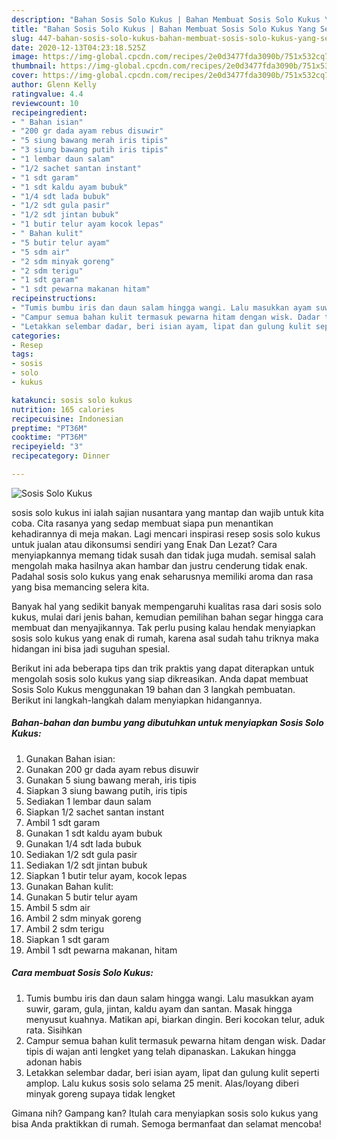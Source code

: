 ```yaml
---
description: "Bahan Sosis Solo Kukus | Bahan Membuat Sosis Solo Kukus Yang Sempurna"
title: "Bahan Sosis Solo Kukus | Bahan Membuat Sosis Solo Kukus Yang Sempurna"
slug: 447-bahan-sosis-solo-kukus-bahan-membuat-sosis-solo-kukus-yang-sempurna
date: 2020-12-13T04:23:18.525Z
image: https://img-global.cpcdn.com/recipes/2e0d3477fda3090b/751x532cq70/sosis-solo-kukus-foto-resep-utama.jpg
thumbnail: https://img-global.cpcdn.com/recipes/2e0d3477fda3090b/751x532cq70/sosis-solo-kukus-foto-resep-utama.jpg
cover: https://img-global.cpcdn.com/recipes/2e0d3477fda3090b/751x532cq70/sosis-solo-kukus-foto-resep-utama.jpg
author: Glenn Kelly
ratingvalue: 4.4
reviewcount: 10
recipeingredient:
- " Bahan isian"
- "200 gr dada ayam rebus disuwir"
- "5 siung bawang merah iris tipis"
- "3 siung bawang putih iris tipis"
- "1 lembar daun salam"
- "1/2 sachet santan instant"
- "1 sdt garam"
- "1 sdt kaldu ayam bubuk"
- "1/4 sdt lada bubuk"
- "1/2 sdt gula pasir"
- "1/2 sdt jintan bubuk"
- "1 butir telur ayam kocok lepas"
- " Bahan kulit"
- "5 butir telur ayam"
- "5 sdm air"
- "2 sdm minyak goreng"
- "2 sdm terigu"
- "1 sdt garam"
- "1 sdt pewarna makanan hitam"
recipeinstructions:
- "Tumis bumbu iris dan daun salam hingga wangi. Lalu masukkan ayam suwir, garam, gula, jintan, kaldu ayam dan santan. Masak hingga menyusut kuahnya. Matikan api, biarkan dingin. Beri kocokan telur, aduk rata. Sisihkan"
- "Campur semua bahan kulit termasuk pewarna hitam dengan wisk. Dadar tipis di wajan anti lengket yang telah dipanaskan. Lakukan hingga adonan habis"
- "Letakkan selembar dadar, beri isian ayam, lipat dan gulung kulit seperti amplop. Lalu kukus sosis solo selama 25 menit. Alas/loyang diberi minyak goreng supaya tidak lengket"
categories:
- Resep
tags:
- sosis
- solo
- kukus

katakunci: sosis solo kukus 
nutrition: 165 calories
recipecuisine: Indonesian
preptime: "PT36M"
cooktime: "PT36M"
recipeyield: "3"
recipecategory: Dinner

---
```



![Sosis Solo Kukus](https://img-global.cpcdn.com/recipes/2e0d3477fda3090b/751x532cq70/sosis-solo-kukus-foto-resep-utama.jpg)


sosis solo kukus ini ialah sajian nusantara yang mantap dan wajib untuk kita coba. Cita rasanya yang sedap membuat siapa pun menantikan kehadirannya di meja makan.
Lagi mencari inspirasi resep sosis solo kukus untuk jualan atau dikonsumsi sendiri yang Enak Dan Lezat? Cara menyiapkannya memang tidak susah dan tidak juga mudah. semisal salah mengolah maka hasilnya akan hambar dan justru cenderung tidak enak. Padahal sosis solo kukus yang enak seharusnya memiliki aroma dan rasa yang bisa memancing selera kita.



Banyak hal yang sedikit banyak mempengaruhi kualitas rasa dari sosis solo kukus, mulai dari jenis bahan, kemudian pemilihan bahan segar hingga cara membuat dan menyajikannya. Tak perlu pusing kalau hendak menyiapkan sosis solo kukus yang enak di rumah, karena asal sudah tahu triknya maka hidangan ini bisa jadi suguhan spesial.


Berikut ini ada beberapa tips dan trik praktis yang dapat diterapkan untuk mengolah sosis solo kukus yang siap dikreasikan. Anda dapat membuat Sosis Solo Kukus menggunakan 19 bahan dan 3 langkah pembuatan. Berikut ini langkah-langkah dalam menyiapkan hidangannya.

<!--inarticleads1-->

##### Bahan-bahan dan bumbu yang dibutuhkan untuk menyiapkan Sosis Solo Kukus:

1. Gunakan  Bahan isian:
1. Gunakan 200 gr dada ayam rebus disuwir
1. Gunakan 5 siung bawang merah, iris tipis
1. Siapkan 3 siung bawang putih, iris tipis
1. Sediakan 1 lembar daun salam
1. Siapkan 1/2 sachet santan instant
1. Ambil 1 sdt garam
1. Gunakan 1 sdt kaldu ayam bubuk
1. Gunakan 1/4 sdt lada bubuk
1. Sediakan 1/2 sdt gula pasir
1. Sediakan 1/2 sdt jintan bubuk
1. Siapkan 1 butir telur ayam, kocok lepas
1. Gunakan  Bahan kulit:
1. Gunakan 5 butir telur ayam
1. Ambil 5 sdm air
1. Ambil 2 sdm minyak goreng
1. Ambil 2 sdm terigu
1. Siapkan 1 sdt garam
1. Ambil 1 sdt pewarna makanan, hitam




<!--inarticleads2-->

##### Cara membuat Sosis Solo Kukus:

1. Tumis bumbu iris dan daun salam hingga wangi. Lalu masukkan ayam suwir, garam, gula, jintan, kaldu ayam dan santan. Masak hingga menyusut kuahnya. Matikan api, biarkan dingin. Beri kocokan telur, aduk rata. Sisihkan
1. Campur semua bahan kulit termasuk pewarna hitam dengan wisk. Dadar tipis di wajan anti lengket yang telah dipanaskan. Lakukan hingga adonan habis
1. Letakkan selembar dadar, beri isian ayam, lipat dan gulung kulit seperti amplop. Lalu kukus sosis solo selama 25 menit. Alas/loyang diberi minyak goreng supaya tidak lengket




Gimana nih? Gampang kan? Itulah cara menyiapkan sosis solo kukus yang bisa Anda praktikkan di rumah. Semoga bermanfaat dan selamat mencoba!
